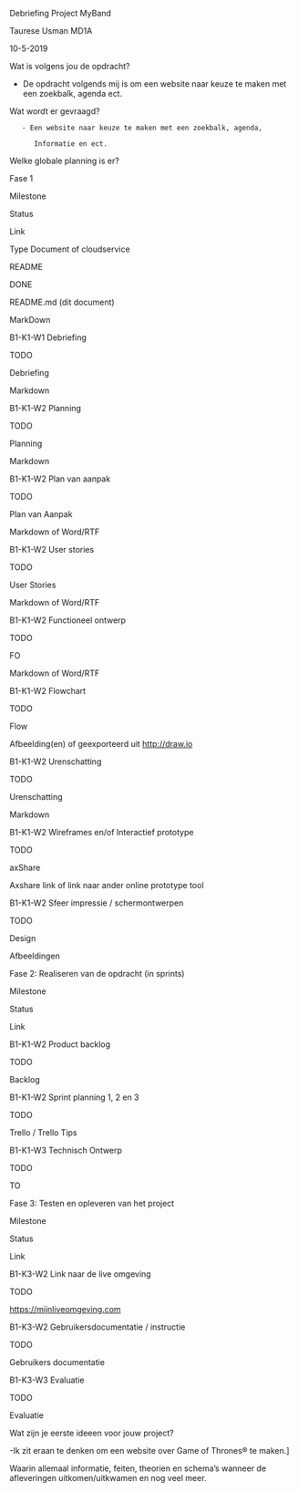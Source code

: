 Debriefing Project MyBand 

 

Taurese Usman MD1A 

10-5-2019 

 

 

Wat is volgens jou de opdracht? 

 -  De opdracht volgends mij is om een website naar keuze te maken met een zoekbalk, agenda ect. 

 

Wat wordt er gevraagd? 

       - Een website naar keuze te maken met een zoekbalk, agenda,                

          Informatie en ect. 

 

Welke globale planning is er? 

Fase 1 

 Milestone 

Status 

Link 

Type Document of cloudservice 

README 

DONE 

README.md (dit document) 

MarkDown 

B1-K1-W1 Debriefing 

TODO 

Debriefing 

Markdown 

B1-K1-W2 Planning 

TODO 

Planning 

Markdown 

B1-K1-W2 Plan van aanpak 

TODO 

Plan van Aanpak 

Markdown of Word/RTF 

B1-K1-W2 User stories 

TODO 

User Stories 

Markdown of Word/RTF 

B1-K1-W2 Functioneel ontwerp 

TODO 

FO 

Markdown of Word/RTF 

B1-K1-W2 Flowchart 

TODO 

Flow 

Afbeelding(en) of geexporteerd uit http://draw.io 

B1-K1-W2 Urenschatting 

TODO 

Urenschatting 

Markdown 

B1-K1-W2 Wireframes en/of Interactief prototype 

TODO 

axShare 

Axshare link of link naar ander online prototype tool 

B1-K1-W2 Sfeer impressie / schermontwerpen 

TODO 

Design 

Afbeeldingen 

 

Fase 2: Realiseren van de opdracht (in sprints) 

Milestone 

Status 

Link 

B1-K1-W2 Product backlog 

TODO 

Backlog 

B1-K1-W2 Sprint planning 1, 2 en 3 

TODO 

Trello / Trello Tips 

B1-K1-W3 Technisch Ontwerp 

TODO 

TO 

Fase 3: Testen en opleveren van het project 

Milestone 

Status 

Link 

B1-K3-W2 Link naar de live omgeving 

TODO 

https://mijnliveomgeving.com 

B1-K3-W2 Gebruikersdocumentatie / instructie 

TODO 

Gebruikers documentatie 

B1-K3-W3 Evaluatie 

TODO 

Evaluatie 

 

 

Wat zijn je eerste ideeen voor jouw project? 

-Ik zit eraan te denken om een website over Game of Thrones® te maken.] 

Waarin allemaal informatie, feiten, theorien en schema’s wanneer de afleveringen uitkomen/uitkwamen en nog veel meer. 

 

 

 

 

 

 

 
